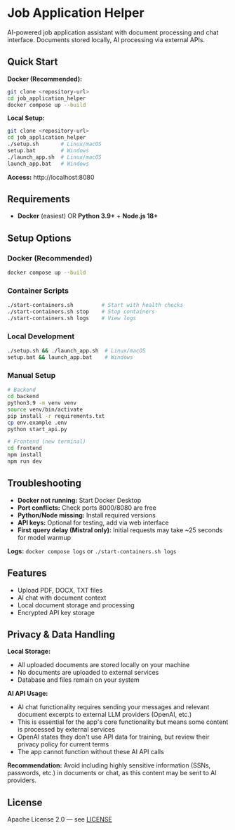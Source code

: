 # Job Application Helper

AI-powered job application assistant with document processing and chat interface. Documents stored locally, AI processing via external APIs.

## Quick Start

**Docker (Recommended):**
```bash
git clone <repository-url>
cd job_application_helper
docker compose up --build
```

**Local Setup:**
```bash
git clone <repository-url>
cd job_application_helper
./setup.sh       # Linux/macOS
setup.bat        # Windows
./launch_app.sh  # Linux/macOS
launch_app.bat   # Windows
```

**Access:** http://localhost:8080

## Requirements

- **Docker** (easiest) OR **Python 3.9+** + **Node.js 18+**

## Setup Options

### Docker (Recommended)
```bash
docker compose up --build
```

### Container Scripts
```bash
./start-containers.sh         # Start with health checks
./start-containers.sh stop    # Stop containers
./start-containers.sh logs    # View logs
```

### Local Development
```bash
./setup.sh && ./launch_app.sh  # Linux/macOS
setup.bat && launch_app.bat    # Windows
```

### Manual Setup
```bash
# Backend
cd backend
python3.9 -m venv venv
source venv/bin/activate
pip install -r requirements.txt
cp env.example .env
python start_api.py

# Frontend (new terminal)
cd frontend
npm install
npm run dev
```

## Troubleshooting

- **Docker not running:** Start Docker Desktop
- **Port conflicts:** Check ports 8000/8080 are free
- **Python/Node missing:** Install required versions
- **API keys:** Optional for testing, add via web interface
- **First query delay (Mistral only):** Initial requests may take ~25 seconds for model warmup

**Logs:** `docker compose logs` or `./start-containers.sh logs`

## Features
- Upload PDF, DOCX, TXT files
- AI chat with document context
- Local document storage and processing
- Encrypted API key storage

## Privacy & Data Handling

**Local Storage:**
- All uploaded documents are stored locally on your machine
- No documents are uploaded to external services
- Database and files remain on your system

**AI API Usage:**
- AI chat functionality requires sending your messages and relevant document excerpts to external LLM providers (OpenAI, etc.)
- This is essential for the app's core functionality but means some content is processed by external services
- OpenAI states they don't use API data for training, but review their privacy policy for current terms
- The app cannot function without these AI API calls

**Recommendation:** Avoid including highly sensitive information (SSNs, passwords, etc.) in documents or chat, as this content may be sent to AI providers.

## License
Apache License 2.0 — see [LICENSE](LICENSE) 